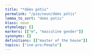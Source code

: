 ```yaml
---
title: "*déms pótis"
permalink: "/pie/noun/déms pótis"
lemma_to_sort: "dems potis"
klass: noun
etymology: []
markers: [["m", "masculine gender"]]
synonyms: []
definitions: [["master of the house"]]
topics: ["ine-pro:People"]
---
```

